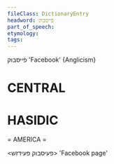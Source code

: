 ```yaml
---
fileClass: DictionaryEntry
headword: פֿייסבוק
part_of_speech: 
etymology: 
tags: 
---
```

פֿייסבוק
'Facebook'
{Anglicism}

CENTRAL
========

HASIDIC
=======
= AMERICA = 

 <פעיסבוק פעידזש>
'Facebook page'